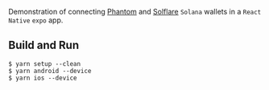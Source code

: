 Demonstration of connecting [Phantom](https://phantom.app/en-GB) and [Solflare](https://solflare.com/) `Solana` wallets in a `React Native` `expo` app.

## Build and Run

```
$ yarn setup --clean
$ yarn android --device
$ yarn ios --device
```
